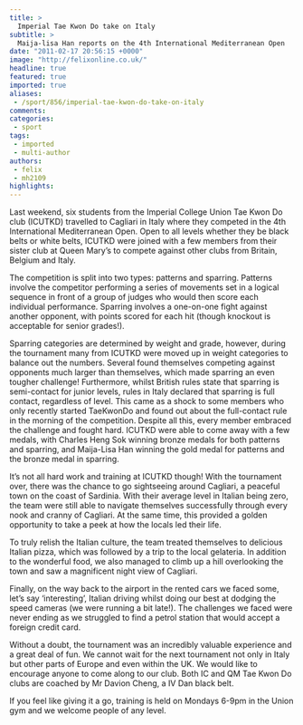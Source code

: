 ```yaml
---
title: >
  Imperial Tae Kwon Do take on Italy
subtitle: >
  Maija-lisa Han reports on the 4th International Mediterranean Open
date: "2011-02-17 20:56:15 +0000"
image: "http://felixonline.co.uk/"
headline: true
featured: true
imported: true
aliases:
 - /sport/856/imperial-tae-kwon-do-take-on-italy
comments:
categories:
 - sport
tags:
 - imported
 - multi-author
authors:
 - felix
 - mh2109
highlights:
---
```


Last weekend, six students from the Imperial College Union Tae Kwon Do club (ICUTKD) travelled to Cagliari in Italy where they competed in the 4th International Mediterranean Open. Open to all levels whether they be black belts or white belts, ICUTKD were joined with a few members from their sister club at Queen Mary’s to compete against other clubs from Britain, Belgium and Italy.

The competition is split into two types: patterns and sparring. Patterns involve the competitor performing a series of movements set in a logical sequence in front of a group of judges who would then score each individual performance. Sparring involves a one-on-one fight against another opponent, with points scored for each hit (though knockout is acceptable for senior grades!).

Sparring categories are determined by weight and grade, however, during the tournament many from ICUTKD were moved up in weight categories to balance out the numbers. Several found themselves competing against opponents much larger than themselves, which made sparring an even tougher challenge! Furthermore, whilst British rules state that sparring is semi-contact for junior levels, rules in Italy declared that sparring is full contact, regardless of level. This came as a shock to some members who only recently started TaeKwonDo and found out about the full-contact rule in the morning of the competition. Despite all this, every member embraced the challenge and fought hard. ICUTKD were able to come away with a few medals, with Charles Heng Sok winning bronze medals for both patterns and sparring, and Maija-Lisa Han winning the gold medal for patterns and the bronze medal in sparring.

It’s not all hard work and training at ICUTKD though! With the tournament over, there was the chance to go sightseeing around Cagliari, a peaceful town on the coast of Sardinia. With their average level in Italian being zero, the team were still able to navigate themselves successfully through every nook and cranny of Cagliari. At the same time, this provided a golden opportunity to take a peek at how the locals led their life.

To truly relish the Italian culture, the team treated themselves to delicious Italian pizza, which was followed by a trip to the local gelateria. In addition to the wonderful food, we also managed to climb up a hill overlooking the town and saw a magnificent night view of Cagliari.

Finally, on the way back to the airport in the rented cars we faced some, let’s say ‘interesting’, Italian driving whilst doing our best at dodging the speed cameras (we were running a bit late!). The challenges we faced were never ending as we struggled to find a petrol station that would accept a foreign credit card.

Without a doubt, the tournament was an incredibly valuable experience and a great deal of fun. We cannot wait for the next tournament not only in Italy but other parts of Europe and even within the UK. We would like to encourage anyone to come along to our club. Both IC and QM Tae Kwon Do clubs are coached by Mr Davion Cheng, a IV Dan black belt.

If you feel like giving it a go, training is held on Mondays 6-9pm in the Union gym and we welcome people of any level.
